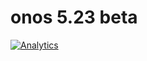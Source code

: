 # onos 5.23 beta

[![Analytics](https://ga-beacon.appspot.com/UA-45976563-3/welcome-page)](https://github.com/igrigorik/ga-beacon)



